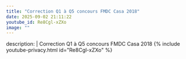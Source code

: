 ```yaml
---
title: "Correction Q1 à Q5 concours FMDC Casa 2018"
date: 2025-09-02 21:11:22 
youtube_id: Re8Cgl-xZXo
image: ""
---
```

description: |
  Correction Q1 à Q5 concours FMDC Casa 2018
{% include youtube-privacy.html id="Re8Cgl-xZXo" %}

